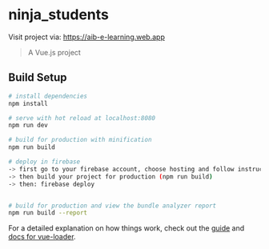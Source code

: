 # ninja_students
Visit project via: https://aib-e-learning.web.app
> A Vue.js project

## Build Setup

``` bash
# install dependencies
npm install

# serve with hot reload at localhost:8080
npm run dev

# build for production with minification
npm run build

# deploy in firebase
-> first go to your firebase account, choose hosting and follow instructions (choose dist folder for public domain - folder where vue.js build apps, agree to rewrite app as single page app)
-> then build your project for production (npm run build)
-> then: firebase deploy


# build for production and view the bundle analyzer report
npm run build --report
```

For a detailed explanation on how things work, check out the [guide](http://vuejs-templates.github.io/webpack/) and [docs for vue-loader](http://vuejs.github.io/vue-loader).
